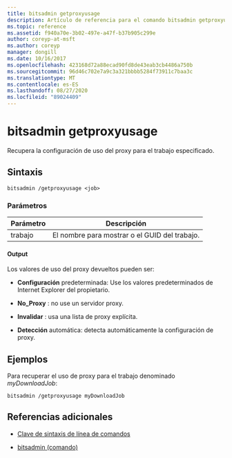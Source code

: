 ```yaml
---
title: bitsadmin getproxyusage
description: Artículo de referencia para el comando bitsadmin getproxyusage, que recupera la configuración de uso del proxy para el trabajo especificado.
ms.topic: reference
ms.assetid: f940a70e-3b02-497e-a47f-b37b905c299e
author: coreyp-at-msft
ms.author: coreyp
manager: dongill
ms.date: 10/16/2017
ms.openlocfilehash: 423168d72a88ecad90fd8de43eab3cb4486a750b
ms.sourcegitcommit: 96d46c702e7a9c3a321bbbb5284f73911c7baa3c
ms.translationtype: MT
ms.contentlocale: es-ES
ms.lasthandoff: 08/27/2020
ms.locfileid: "89024409"
---
```

# <a name="bitsadmin-getproxyusage"></a>bitsadmin getproxyusage

Recupera la configuración de uso del proxy para el trabajo especificado.

## <a name="syntax"></a>Sintaxis

```
bitsadmin /getproxyusage <job>
```

### <a name="parameters"></a>Parámetros

| Parámetro | Descripción |
| -------------- | -------------- |
| trabajo | El nombre para mostrar o el GUID del trabajo. |

#### <a name="output"></a>Output

Los valores de uso del proxy devueltos pueden ser:

- **Configuración** predeterminada: Use los valores predeterminados de Internet Explorer del propietario.

- **No_Proxy** : no use un servidor proxy.

- **Invalidar** : usa una lista de proxy explícita.

- **Detección** automática: detecta automáticamente la configuración de proxy.

## <a name="examples"></a>Ejemplos

Para recuperar el uso de proxy para el trabajo denominado *myDownloadJob*:

```
bitsadmin /getproxyusage myDownloadJob
```

## <a name="additional-references"></a>Referencias adicionales

- [Clave de sintaxis de línea de comandos](command-line-syntax-key.md)

- [bitsadmin (comando)](bitsadmin.md)
